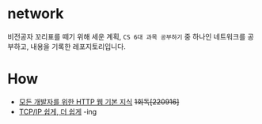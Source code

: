 # network
비전공자 꼬리표를 떼기 위해 세운 계획, `CS 6대 과목 공부하기` 중 하나인 네트워크를 공부하고, 내용을 기록한 레포지토리입니다.

# How
- [모든 개발자를 위한 HTTP 웹 기본 지식](https://www.inflearn.com/course/http-%EC%9B%B9-%EB%84%A4%ED%8A%B8%EC%9B%8C%ED%81%AC/) ~~1회독[220916]~~
- [TCP/IP 쉽게, 더 쉽게](http://www.yes24.com/Product/Goods/32203210) -ing
